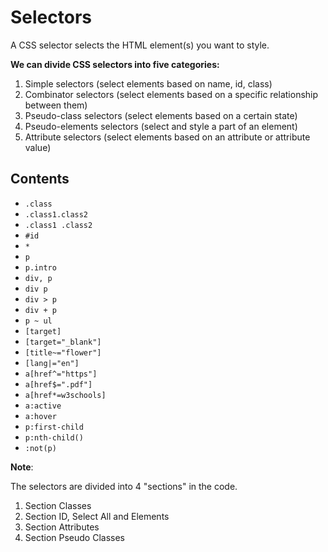 # Selectors
A CSS selector selects the HTML element(s) you want to style.


**We can divide CSS selectors into five categories:**

1. Simple selectors (select elements based on name, id, class)
2. Combinator selectors (select elements based on a specific relationship between them)
3. Pseudo-class selectors (select elements based on a certain state)
4. Pseudo-elements selectors (select and style a part of an element)
5. Attribute selectors (select elements based on an attribute or attribute value)


## Contents
- `.class`
- `.class1.class2`
- `.class1 .class2`
- `#id`
- `*`
- `p`
- `p.intro`
- `div, p`
- `div p`
- `div > p`
- `div + p`
- `p ~ ul`
- `[target]`
- `[target="_blank"]`
- `[title~="flower"]`
- `[lang|="en"]`
- `a[href^="https"]`
- `a[href$=".pdf"]`
- `a[href*=w3schools]`
- `a:active`
- `a:hover`
- `p:first-child`
- `p:nth-child()`
- `:not(p)`


**Note**:

The selectors are divided into 4 "sections" in the code.
1. Section Classes
2. Section ID, Select All and Elements
3. Section Attributes
4. Section Pseudo Classes